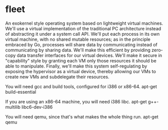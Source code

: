 # fleet
An exokernel style operating system based on lightweight virtual machines.
We'll use a virtual implementation of the traditional PC architecture instead
of abstracting it under a system call API. We'll put each process in its own
virtual machine, with no shared mutable resources; as in the principle embraced
by Go, processes will share data by communicating instead of communicating by
sharing data. We'll make this efficient by providing zero-copy data transfer
interfaces for our virtual devices. We'll make it secure in "capability" style
by granting each VM only those resources it should be able to manipulate.
Finally, we'll make this system self-regulating by exposing the hypervisor as
a virtual device, thereby allowing our VMs to create new VMs and subdelegate
their resources.

You will need gcc and build tools, configured for i386 or x86-64.
	apt-get build-essential

If you are using an x86-64 machine, you will need i386 libc.
	apt-get g++-multilib libc6-dev-i386

You will need qemu, since that's what makes the whole thing run.
	apt-get qemu

